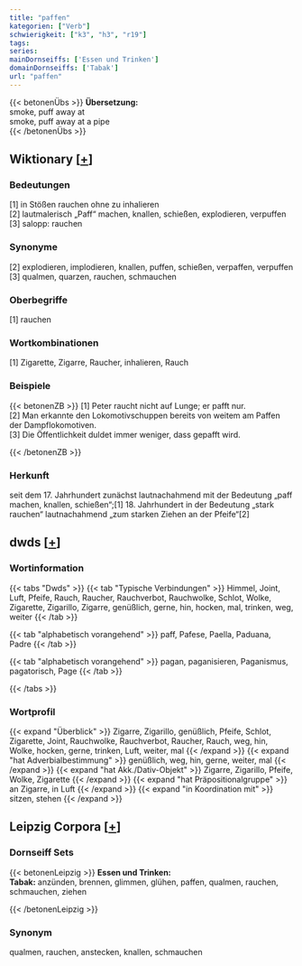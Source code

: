 ```yaml
---
title: "paffen"
kategorien: ["Verb"]
schwierigkeit: ["k3", "h3", "r19"]
tags:
series:
mainDornseiffs: ['Essen und Trinken']
domainDornseiffs: ['Tabak']
url: "paffen"
---
```


{{< betonenÜbs >}}
**Übersetzung:**  
smoke, puff away at  
smoke, puff away at a pipe  
{{< /betonenÜbs >}}

## Wiktionary [[+](https://de.wiktionary.org/wiki/paffen)]

### Bedeutungen
[1] in Stößen rauchen ohne zu inhalieren  
[2] lautmalerisch „Paff“ machen, knallen, schießen, explodieren, verpuffen  
[3] salopp: rauchen  

### Synonyme
[2] explodieren, implodieren, knallen, puffen, schießen, verpaffen, verpuffen  
[3] qualmen, quarzen, rauchen, schmauchen  

### Oberbegriffe
[1] rauchen  

### Wortkombinationen
[1] Zigarette, Zigarre, Raucher, inhalieren, Rauch  

### Beispiele
{{< betonenZB >}}
[1] Peter raucht nicht auf Lunge; er pafft nur.  
[2] Man erkannte den Lokomotivschuppen bereits von weitem am Paffen der Dampflokomotiven.  
[3] Die Öffentlichkeit duldet immer weniger, dass gepafft wird.  

{{< /betonenZB >}}
### Herkunft
seit dem 17. Jahrhundert zunächst lautnachahmend mit der Bedeutung „paff machen, knallen, schießen“;[1] 18. Jahrhundert in der Bedeutung „stark rauchen“ lautnachahmend „zum starken Ziehen an der Pfeife“[2]  



## dwds [[+](https://www.dwds.de/wb/paffen)]

### Wortinformation
{{< tabs "Dwds" >}}
{{< tab "Typische Verbindungen" >}}
Himmel, Joint, Luft, Pfeife, Rauch, Raucher, Rauchverbot, Rauchwolke, Schlot, Wolke, Zigarette, Zigarillo, Zigarre, genüßlich, gerne, hin, hocken, mal, trinken, weg, weiter
{{< /tab >}}

{{< tab "alphabetisch vorangehend" >}}
paff, Pafese, Paella, Paduana, Padre
{{< /tab >}}

{{< tab "alphabetisch vorangehend" >}}
pagan, paganisieren, Paganismus, pagatorisch, Page
{{< /tab >}}

{{< /tabs >}}

### Wortprofil
{{< expand "Überblick" >}} Zigarre, Zigarillo, genüßlich, Pfeife, Schlot, Zigarette, Joint, Rauchwolke, Rauchverbot, Raucher, Rauch, weg, hin, Wolke, hocken, gerne, trinken, Luft, weiter, mal {{< /expand >}}
{{< expand "hat Adverbialbestimmung" >}} genüßlich, weg, hin, gerne, weiter, mal {{< /expand >}}
{{< expand "hat Akk./Dativ-Objekt" >}} Zigarre, Zigarillo, Pfeife, Wolke, Zigarette {{< /expand >}}
{{< expand "hat Präpositionalgruppe" >}} an Zigarre, in Luft {{< /expand >}}
{{< expand "in Koordination mit" >}} sitzen, stehen {{< /expand >}}

## Leipzig Corpora [[+](https://corpora.uni-leipzig.de/en/res?word=paffen&corpusId=deu_newscrawl-public_2018)]

### Dornseiff Sets
{{< betonenLeipzig >}}
**Essen und Trinken:**  
**Tabak:** anzünden, brennen, glimmen, glühen, paffen, qualmen, rauchen, schmauchen, ziehen  

{{< /betonenLeipzig >}}

### Synonym
qualmen, rauchen, anstecken, knallen, schmauchen

